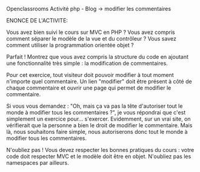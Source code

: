 Openclassrooms Activité php - Blog -> modifier les commentaires

ENONCE DE L'ACTIVITE:

Vous avez bien suivi le cours sur MVC en PHP ? Vous avez compris comment séparer le modèle de la vue et du contrôleur ? Vous savez comment utiliser la programmation orientée objet ?

Parfait ! Montrez que vous avez compris la structure du code en ajoutant une fonctionnalité très simple : la modification de commentaires.

Pour cet exercice, tout visiteur doit pouvoir modifier à tout moment n'importe quel commentaire. Un lien "modifier" doit être présent à côté de chaque commentaire et ouvrir une page qui permet de modifier le commentaire.

Si vous vous demandez : "Oh, mais ça va pas la tête d'autoriser tout le monde à modifier tous les commentaires ?", je vous répondrai que c'est simplement un exercice pour... s'exercer. Evidemment, sur un vrai site, on vérifierait que la personne a bien le droit de modifier le commentaire. Mais là, nous souhaitons faire simple, nous autoriserons donc tout le monde à modifier tous les commentaires.

N'oubliez pas ! Vous devez respecter les bonnes pratiques du cours : votre code doit respecter MVC et le modèle doit être en objet. N'oubliez pas les namespaces par ailleurs.
